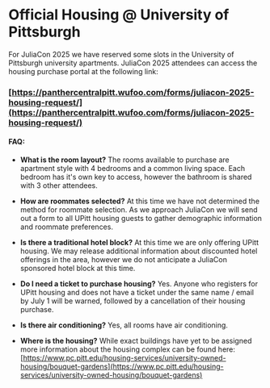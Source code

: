 # Official Housing @ University of Pittsburgh

For JuliaCon 2025 we have reserved some slots in the University of Pittsburgh university apartments. JuliaCon 2025 attendees can access the housing purchase portal at the following link:

### [https://panthercentralpitt.wufoo.com/forms/juliacon-2025-housing-request/](https://panthercentralpitt.wufoo.com/forms/juliacon-2025-housing-request/)

#### FAQ:

- **What is the room layout?** The rooms available to purchase are apartment style with 4 bedrooms and a common living space. Each bedroom has it's own key to access, however the bathroom is shared with 3 other attendees.

- **How are roommates selected?** At this time we have not determined the method for roommate selection. As we approach JuliaCon we will send out a form to all UPitt housing guests to gather demographic information and roommate preferences.

- **Is there a traditional hotel block?** At this time we are only offering UPitt housing. We may release additional information about discounted hotel offerings in the area, however we do not anticipate a JuliaCon sponsored hotel block at this time.

- **Do I need a ticket to purchase housing?** Yes. Anyone who registers for UPitt housing and does not have a ticket under the same name / email by July 1 will be warned, followed by a cancellation of their housing purchase.

- **Is there air conditioning?** Yes, all rooms have air conditioning.

- **Where is the housing?** While exact buildings have yet to be assigned more information about the housing complex can be found here: [https://www.pc.pitt.edu/housing-services/university-owned-housing/bouquet-gardens](https://www.pc.pitt.edu/housing-services/university-owned-housing/bouquet-gardens)
